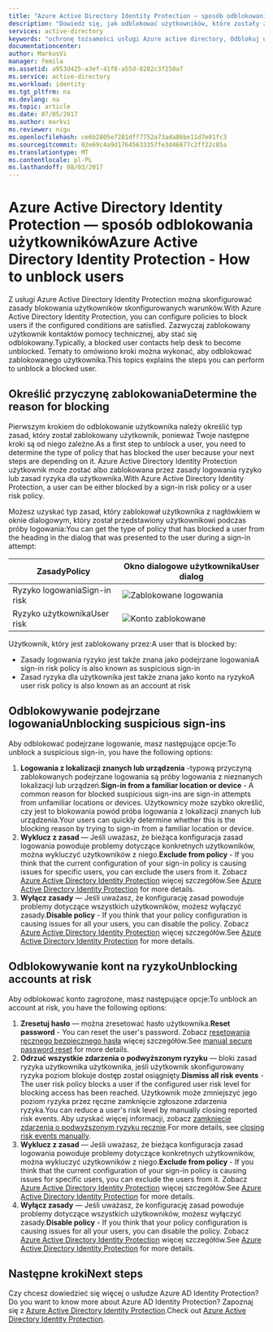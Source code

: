 ```yaml
---
title: "Azure Active Directory Identity Protection — sposób odblokowania użytkowników | Dokumentacja firmy Microsoft"
description: "Dowiedz się, jak odblokować użytkowników, które zostały zablokowane przez zasady usługi Azure Active Directory Identity Protection."
services: active-directory
keywords: "ochronę tożsamości usługi Azure active directory, Odblokuj użytkownika"
documentationcenter: 
author: MarkusVi
manager: femila
ms.assetid: a953d425-a3ef-41f8-a55d-0202c3f250a7
ms.service: active-directory
ms.workload: identity
ms.tgt_pltfrm: na
ms.devlang: na
ms.topic: article
ms.date: 07/05/2017
ms.author: markvi
ms.reviewer: nigu
ms.openlocfilehash: ce6b2805e7281dff7752a73ada86be11d7e01fc3
ms.sourcegitcommit: 02e69c4a9d17645633357fe3d46677c2ff22c85a
ms.translationtype: MT
ms.contentlocale: pl-PL
ms.lasthandoff: 08/03/2017
---
```

# <a name="azure-active-directory-identity-protection---how-to-unblock-users"></a><span data-ttu-id="6209b-104">Azure Active Directory Identity Protection — sposób odblokowania użytkowników</span><span class="sxs-lookup"><span data-stu-id="6209b-104">Azure Active Directory Identity Protection - How to unblock users</span></span>
<span data-ttu-id="6209b-105">Z usługi Azure Active Directory Identity Protection można skonfigurować zasady blokowania użytkowników skonfigurowanych warunków.</span><span class="sxs-lookup"><span data-stu-id="6209b-105">With Azure Active Directory Identity Protection, you can configure policies to block users if the configured conditions are satisfied.</span></span> <span data-ttu-id="6209b-106">Zazwyczaj zablokowany użytkownik kontaktów pomocy technicznej, aby stać się odblokowany.</span><span class="sxs-lookup"><span data-stu-id="6209b-106">Typically, a blocked user contacts help desk to become unblocked.</span></span> <span data-ttu-id="6209b-107">Tematy to omówiono kroki można wykonać, aby odblokować zablokowanego użytkownika.</span><span class="sxs-lookup"><span data-stu-id="6209b-107">This topics explains the steps you can perform to unblock a blocked user.</span></span>

## <a name="determine-the-reason-for-blocking"></a><span data-ttu-id="6209b-108">Określić przyczynę zablokowania</span><span class="sxs-lookup"><span data-stu-id="6209b-108">Determine the reason for blocking</span></span>
<span data-ttu-id="6209b-109">Pierwszym krokiem do odblokowanie użytkownika należy określić typ zasad, który został zablokowany użytkownik, ponieważ Twoje następne kroki są od niego zależne.</span><span class="sxs-lookup"><span data-stu-id="6209b-109">As a first step to unblock a user, you need to determine the type of policy that has blocked the user because your next steps are depending on it.</span></span>
<span data-ttu-id="6209b-110">Azure Active Directory Identity Protection użytkownik może zostać albo zablokowana przez zasady logowania ryzyko lub zasad ryzyka dla użytkownika.</span><span class="sxs-lookup"><span data-stu-id="6209b-110">With Azure Active Directory Identity Protection, a user can be either blocked by a sign-in risk policy or a user risk policy.</span></span>

<span data-ttu-id="6209b-111">Możesz uzyskać typ zasad, który zablokował użytkownika z nagłówkiem w oknie dialogowym, który został przedstawiony użytkownikowi podczas próby logowania:</span><span class="sxs-lookup"><span data-stu-id="6209b-111">You can get the type of policy that has blocked a user from the heading in the dialog that was presented to the user during a sign-in attempt:</span></span>

| <span data-ttu-id="6209b-112">Zasady</span><span class="sxs-lookup"><span data-stu-id="6209b-112">Policy</span></span> | <span data-ttu-id="6209b-113">Okno dialogowe użytkownika</span><span class="sxs-lookup"><span data-stu-id="6209b-113">User dialog</span></span> |
| --- | --- |
| <span data-ttu-id="6209b-114">Ryzyko logowania</span><span class="sxs-lookup"><span data-stu-id="6209b-114">Sign-in risk</span></span> |![Zablokowane logowania](./media/active-directory-identityprotection-unblock-howto/02.png) |
| <span data-ttu-id="6209b-116">Ryzyko użytkownika</span><span class="sxs-lookup"><span data-stu-id="6209b-116">User risk</span></span> |![Konto zablokowane](./media/active-directory-identityprotection-unblock-howto/104.png) |

<span data-ttu-id="6209b-118">Użytkownik, który jest zablokowany przez:</span><span class="sxs-lookup"><span data-stu-id="6209b-118">A user that is blocked by:</span></span>

* <span data-ttu-id="6209b-119">Zasady logowania ryzyko jest także znana jako podejrzane logowania</span><span class="sxs-lookup"><span data-stu-id="6209b-119">A sign-in risk policy is also known as suspicious sign-in</span></span>
* <span data-ttu-id="6209b-120">Zasad ryzyka dla użytkownika jest także znana jako konto na ryzyko</span><span class="sxs-lookup"><span data-stu-id="6209b-120">A user risk policy is also known as an account at risk</span></span>

## <a name="unblocking-suspicious-sign-ins"></a><span data-ttu-id="6209b-121">Odblokowywanie podejrzane logowania</span><span class="sxs-lookup"><span data-stu-id="6209b-121">Unblocking suspicious sign-ins</span></span>
<span data-ttu-id="6209b-122">Aby odblokować podejrzane logowanie, masz następujące opcje:</span><span class="sxs-lookup"><span data-stu-id="6209b-122">To unblock a suspicious sign-in, you have the following options:</span></span>

1. <span data-ttu-id="6209b-123">**Logowania z lokalizacji znanych lub urządzenia** -typową przyczyną zablokowanych podejrzane logowania są próby logowania z nieznanych lokalizacji lub urządzeń.</span><span class="sxs-lookup"><span data-stu-id="6209b-123">**Sign-in from a familiar location or device** - A common reason for blocked suspicious sign-ins are sign-in attempts from unfamiliar locations or devices.</span></span> <span data-ttu-id="6209b-124">Użytkownicy może szybko określić, czy jest to blokowania powód próba logowania z lokalizacji znanych lub urządzenia.</span><span class="sxs-lookup"><span data-stu-id="6209b-124">Your users can quickly determine whether this is the blocking reason by trying to sign-in from a familiar location or device.</span></span>
2. <span data-ttu-id="6209b-125">**Wyklucz z zasad** — Jeśli uważasz, że bieżąca konfiguracja zasad logowania powoduje problemy dotyczące konkretnych użytkowników, można wykluczyć użytkowników z niego.</span><span class="sxs-lookup"><span data-stu-id="6209b-125">**Exclude from policy** - If you think that the current configuration of your sign-in policy is causing issues for specific users, you can exclude the users from it.</span></span> <span data-ttu-id="6209b-126">Zobacz [Azure Active Directory Identity Protection](active-directory-identityprotection.md) więcej szczegółów.</span><span class="sxs-lookup"><span data-stu-id="6209b-126">See [Azure Active Directory Identity Protection](active-directory-identityprotection.md) for more details.</span></span>
3. <span data-ttu-id="6209b-127">**Wyłącz zasady** — Jeśli uważasz, że konfigurację zasad powoduje problemy dotyczące wszystkich użytkowników, możesz wyłączyć zasady.</span><span class="sxs-lookup"><span data-stu-id="6209b-127">**Disable policy** - If you think that your policy configuration is causing issues for all your users, you can disable the policy.</span></span> <span data-ttu-id="6209b-128">Zobacz [Azure Active Directory Identity Protection](active-directory-identityprotection.md) więcej szczegółów.</span><span class="sxs-lookup"><span data-stu-id="6209b-128">See [Azure Active Directory Identity Protection](active-directory-identityprotection.md) for more details.</span></span>

## <a name="unblocking-accounts-at-risk"></a><span data-ttu-id="6209b-129">Odblokowywanie kont na ryzyko</span><span class="sxs-lookup"><span data-stu-id="6209b-129">Unblocking accounts at risk</span></span>
<span data-ttu-id="6209b-130">Aby odblokować konto zagrożone, masz następujące opcje:</span><span class="sxs-lookup"><span data-stu-id="6209b-130">To unblock an account at risk, you have the following options:</span></span>

1. <span data-ttu-id="6209b-131">**Zresetuj hasło** — można zresetować hasło użytkownika.</span><span class="sxs-lookup"><span data-stu-id="6209b-131">**Reset password** - You can reset the user's password.</span></span> <span data-ttu-id="6209b-132">Zobacz [resetowania ręcznego bezpiecznego hasła](active-directory-identityprotection.md#manual-secure-password-reset) więcej szczegółów.</span><span class="sxs-lookup"><span data-stu-id="6209b-132">See [manual secure password reset](active-directory-identityprotection.md#manual-secure-password-reset) for more details.</span></span>
2. <span data-ttu-id="6209b-133">**Odrzuć wszystkie zdarzenia o podwyższonym ryzyku** — bloki zasad ryzyka użytkownika użytkownika, jeśli użytkownik skonfigurowany ryzyka poziom blokuje dostęp został osiągnięty.</span><span class="sxs-lookup"><span data-stu-id="6209b-133">**Dismiss all risk events** - The user risk policy blocks a user if the configured user risk level for blocking access has been reached.</span></span> <span data-ttu-id="6209b-134">Użytkownik może zmniejszyć jego poziom ryzyka przez ręczne zamknięcie zgłoszone zdarzenia ryzyka.</span><span class="sxs-lookup"><span data-stu-id="6209b-134">You can reduce a user's risk level by manually closing reported risk events.</span></span> <span data-ttu-id="6209b-135">Aby uzyskać więcej informacji, zobacz [zamknięcie zdarzenia o podwyższonym ryzyku ręcznie](active-directory-identityprotection.md#closing-risk-events-manually).</span><span class="sxs-lookup"><span data-stu-id="6209b-135">For more details, see [closing risk events manually](active-directory-identityprotection.md#closing-risk-events-manually).</span></span>
3. <span data-ttu-id="6209b-136">**Wyklucz z zasad** — Jeśli uważasz, że bieżąca konfiguracja zasad logowania powoduje problemy dotyczące konkretnych użytkowników, można wykluczyć użytkowników z niego.</span><span class="sxs-lookup"><span data-stu-id="6209b-136">**Exclude from policy** - If you think that the current configuration of your sign-in policy is causing issues for specific users, you can exclude the users from it.</span></span> <span data-ttu-id="6209b-137">Zobacz [Azure Active Directory Identity Protection](active-directory-identityprotection.md) więcej szczegółów.</span><span class="sxs-lookup"><span data-stu-id="6209b-137">See [Azure Active Directory Identity Protection](active-directory-identityprotection.md) for more details.</span></span>
4. <span data-ttu-id="6209b-138">**Wyłącz zasady** — Jeśli uważasz, że konfigurację zasad powoduje problemy dotyczące wszystkich użytkowników, możesz wyłączyć zasady.</span><span class="sxs-lookup"><span data-stu-id="6209b-138">**Disable policy** - If you think that your policy configuration is causing issues for all your users, you can disable the policy.</span></span> <span data-ttu-id="6209b-139">Zobacz [Azure Active Directory Identity Protection](active-directory-identityprotection.md) więcej szczegółów.</span><span class="sxs-lookup"><span data-stu-id="6209b-139">See [Azure Active Directory Identity Protection](active-directory-identityprotection.md) for more details.</span></span>

## <a name="next-steps"></a><span data-ttu-id="6209b-140">Następne kroki</span><span class="sxs-lookup"><span data-stu-id="6209b-140">Next steps</span></span>
 <span data-ttu-id="6209b-141">Czy chcesz dowiedzieć się więcej o usłudze Azure AD Identity Protection?</span><span class="sxs-lookup"><span data-stu-id="6209b-141">Do you want to know more about Azure AD Identity Protection?</span></span> <span data-ttu-id="6209b-142">Zapoznaj się z [Azure Active Directory Identity Protection](active-directory-identityprotection.md).</span><span class="sxs-lookup"><span data-stu-id="6209b-142">Check out [Azure Active Directory Identity Protection](active-directory-identityprotection.md).</span></span>
